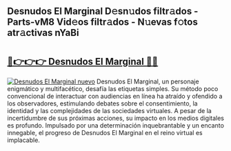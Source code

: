 ## Desnudos El Marginal D𝚎sn𝚞dos filtr𝚊dos - Parts-vM8 Vid𝚎os filtr𝚊dos - N𝚞evas f𝚘tos atr𝚊ctivas nYaBi

# <h2><a href="http://mbcmq7.tromn.icu/?c=Desnudos+El+Marginal">🔗👉👉👉 Desnudos El Marginal 🔗🔗</a></h2>

[![Desnudos El Marginal nuevo](https://i.imgur.com/pEAQMta.gif)](http://mbcmq7.tromn.icu/?c=Desnudos+El+Marginal)
Desnudos El Marginal, un personaje enigmático y multifacético, desafía las etiquetas simples. Su método poco convencional de interactuar con audiencias en línea ha atraído y ofendido a los observadores, estimulando debates sobre el consentimiento, la identidad y las complejidades de las sociedades virtuales. A pesar de la incertidumbre de sus próximas acciones, su impacto en los medios digitales es profundo. Impulsado por una determinación inquebrantable y un encanto innegable, el progreso de Desnudos El Marginal en el reino virtual es implacable.
